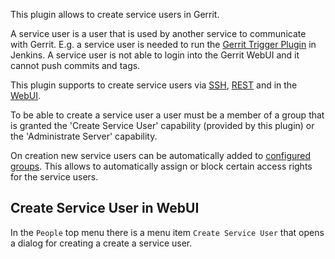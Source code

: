 This plugin allows to create service users in Gerrit.

A service user is a user that is used by another service to communicate
with Gerrit. E.g. a service user is needed to run the
[Gerrit Trigger Plugin](https://wiki.jenkins-ci.org/display/JENKINS/Gerrit+Trigger)
in Jenkins. A service user is not able to login into the Gerrit WebUI
and it cannot push commits and tags.

This plugin supports to create service users via [SSH](cmd-create.html),
[REST](rest-api-config.html) and in the [WebUI](#webui).

To be able to create a service user a user must be a member of a group
that is granted the 'Create Service User' capability (provided by this
plugin) or the 'Administrate Server' capability.

On creation new service users can be automatically added to [configured
groups](config.html#group). This allows to automatically assign or
block certain access rights for the service users.

<a id="webui"></a>
Create Service User in WebUI
----------------------------
In the `People` top menu there is a menu item `Create Service User`
that opens a dialog for creating a create a service user.